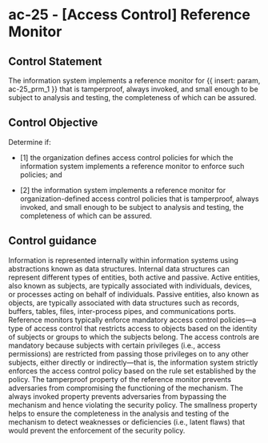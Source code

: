 # ac-25 - \[Access Control\] Reference Monitor

## Control Statement

The information system implements a reference monitor for {{ insert: param, ac-25_prm_1 }} that is tamperproof, always invoked, and small enough to be subject to analysis and testing, the completeness of which can be assured.

## Control Objective

Determine if:

- \[1\] the organization defines access control policies for which the information system implements a reference monitor to enforce such policies; and

- \[2\] the information system implements a reference monitor for organization-defined access control policies that is tamperproof, always invoked, and small enough to be subject to analysis and testing, the completeness of which can be assured.

## Control guidance

Information is represented internally within information systems using abstractions known as data structures. Internal data structures can represent different types of entities, both active and passive. Active entities, also known as subjects, are typically associated with individuals, devices, or processes acting on behalf of individuals. Passive entities, also known as objects, are typically associated with data structures such as records, buffers, tables, files, inter-process pipes, and communications ports. Reference monitors typically enforce mandatory access control policies—a type of access control that restricts access to objects based on the identity of subjects or groups to which the subjects belong. The access controls are mandatory because subjects with certain privileges (i.e., access permissions) are restricted from passing those privileges on to any other subjects, either directly or indirectly—that is, the information system strictly enforces the access control policy based on the rule set established by the policy. The tamperproof property of the reference monitor prevents adversaries from compromising the functioning of the mechanism. The always invoked property prevents adversaries from bypassing the mechanism and hence violating the security policy. The smallness property helps to ensure the completeness in the analysis and testing of the mechanism to detect weaknesses or deficiencies (i.e., latent flaws) that would prevent the enforcement of the security policy.
